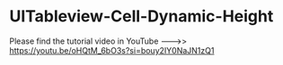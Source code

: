 # UITableview-Cell-Dynamic-Height

Please find the tutorial video in YouTube --->> https://youtu.be/oHQtM_6bO3s?si=bouy2IY0NaJN1zQ1
